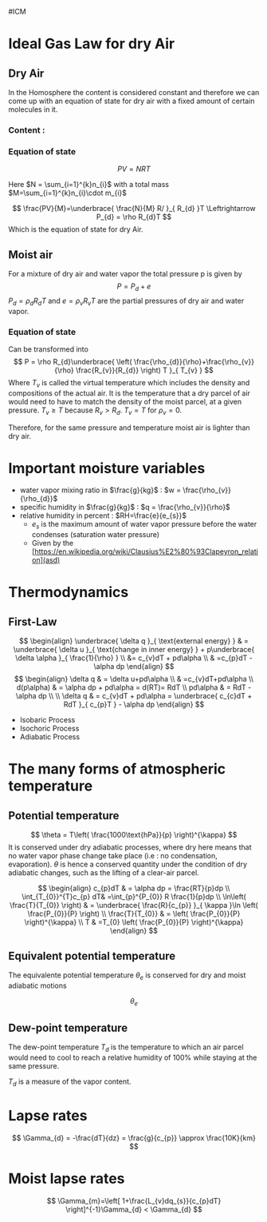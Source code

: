 #ICM

# Ideal Gas Law for dry Air 
## Dry Air 
In the Homosphere the content is considered constant and therefore we can come up with an equation of state for dry air with a fixed amount of certain molecules in it. 
### Content : 



### Equation of state 
$$
PV = NRT 
$$

Here $N = \sum_{i=1}^{k}n_{i}$ with a total mass $M=\sum_{i=1}^{k}n_{i}\cdot m_{i}$ 

$$
\frac{PV}{M}=\underbrace{ \frac{N}{M} R/ }_{ R_{d} }T \Leftrightarrow P_{d} = \rho R_{d}T 
$$
Which is the equation of state for dry Air. 


## Moist air
For a mixture of dry air and water vapor the total pressure p is given by 
$$
P = P_{d} + e
$$
$P_{d}=\rho_{d}R_{d}T$  and $e=\rho_{v}R_{v}T$ are the partial pressures of dry air and water vapor. 

### Equation of state
Can be transformed into 
$$
P = \rho R_{d}\underbrace{ \left( \frac{\rho_{d}}{\rho}+\frac{\rho_{v}}{\rho} \frac{R_{v}}{R_{d}} \right) T }_{ T_{v} }
$$
Where $T_{v}$ is called the virtual temperature which includes the density and compositions of the actual air.  It is the temperature that a dry parcel of air would need to have to match the density of the moist parcel, at a given pressure.  $T_{v} \geq T$ because $R_{v}>R_{d}$. $T_{v}=T$ for $\rho_{v}=0$.

Therefore, for the same pressure and temperature moist air is lighter than dry air. 



# Important moisture variables

- water vapor mixing ratio in $\frac{g}{kg}$ : $w = \frac{\rho_{v}}{\rho_{d}}$
- specific humidity in $\frac{g}{kg}$ : $q = \frac{\rho_{v}}{\rho}$
- relative humidity in percent : $RH=\frac{e}{e_{s}}$
	- $e_{s}$ is the maximum amount of water vapor pressure before the water condenses (saturation water pressure)
	- Given by the [https://en.wikipedia.org/wiki/Clausius%E2%80%93Clapeyron_relation](asd)
	



# Thermodynamics 

## First-Law 
$$
\begin{align}
\underbrace{ \delta q }_{ \text{external energy} }  & = \underbrace{ \delta u }_{ \text{change in inner energy} } + p\underbrace{ \delta \alpha }_{ \frac{1}{\rho} } \\
 &= c_{v}dT + pd\alpha \\
 & =c_{p}dT - \alpha dp
\end{align}
$$
$$
\begin{align}
\delta q  & = \delta u+pd\alpha \\
 & =c_{v}dT+pd\alpha \\
d(p\alpha)  & = \alpha dp + pd\alpha = d(RT)= RdT \\
pd\alpha  & = RdT - \alpha dp \\
 \\
\delta q  & = c_{v}dT + pd\alpha = \underbrace{ c_{c}dT + RdT }_{ c_{p}T } - \alpha dp
\end{align}
$$

- Isobaric Process 
- Isochoric Process
- Adiabatic Process


# The many forms of atmospheric temperature

## Potential temperature 
$$
\theta = T\left( \frac{1000\text{hPa}}{p} \right)^{\kappa}
$$
It is conserved under dry adiabatic processes, where dry here means that no water vapor phase change take place (i.e : no condensation, evaporation). $\theta$ is hence a conserved quantity under the condition of dry adiabatic changes, such as the lifting of a clear-air parcel.

$$
\begin{align}
c_{p}dT  & = \alpha dp = \frac{RT}{p}dp \\
 \int_{T_{0}}^{T}c_{p} dT& =\int_{p}^{P_{0}} R \frac{1}{p}dp \\
\ln\left( \frac{T}{T_{0}} \right)  & = \underbrace{ \frac{R}{c_{p}} }_{ \kappa }\ln \left( \frac{P_{0}}{P} \right) \\
\frac{T}{T_{0}}  & = \left( \frac{P_{0}}{P} \right)^{\kappa}  \\
T  & =T_{0} \left( \frac{P_{0}}{P} \right)^{\kappa}
\end{align}
$$
## Equivalent potential temperature

The equivalente potential temperature $\theta_{e}$ is conserved for dry and moist adiabatic motions

$$
\theta_{e}
$$


## Dew-point temperature
The dew-point temperature $T_{d}$ is the temperature to which an air parcel would need to cool to reach a relative humidity of 100% while staying at the same pressure. 

$T_{d}$ is a measure of the vapor content. 


# Lapse rates

$$
\Gamma_{d} = -\frac{dT}{dz} = \frac{g}{c_{p}} \approx \frac{10K}{km}
$$

# Moist lapse rates

$$
\Gamma_{m}=\left[ 1+\frac{L_{v}dq_{s}}{c_{p}dT} \right]^{-1}\Gamma_{d} < \Gamma_{d}
$$



